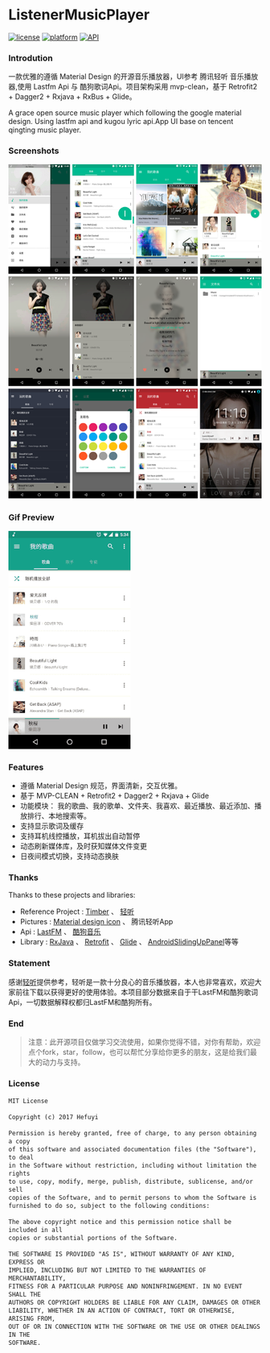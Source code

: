 # ListenerMusicPlayer

[![license](https://img.shields.io/badge/license-MIT-blue.svg)](https://github.com/hefuyicoder/ListenerMusicPlayer#license)
[![platform](https://img.shields.io/badge/platform-Android-yellow.svg)](https://www.android.com)
[![API](https://img.shields.io/badge/API-16%2B-brightgreen.svg?style=flat)](https://android-arsenal.com/api?level=16)

### Introdution

一款优雅的遵循 Material Design 的开源音乐播放器，UI参考 腾讯轻听 音乐播放器,使用 Lastfm Api 与 酷狗歌词Api。项目架构采用 mvp-clean，基于 Retrofit2 + Dagger2 + Rxjava + RxBus + Glide。

A grace open source music player which following the google material design. Using lastfm api and kugou lyric api.App UI base on tencent qingting music player. 

### Screenshots

![screenshots](materials/screenshot.png)

### Gif Preview

![gif](materials/2017-02-10%2018_14_47.gif)

### Features

- 遵循 Material Design 规范，界面清新，交互优雅。
- 基于 MVP-CLEAN + Retrofit2 + Dagger2 + Rxjava + Glide
- 功能模块： 我的歌曲、我的歌单、文件夹、我喜欢、最近播放、最近添加、播放排行、本地搜索等。
- 支持显示歌词及缓存
- 支持耳机线控播放，耳机拔出自动暂停
- 动态刷新媒体库，及时获知媒体文件变更
- 日夜间模式切换，支持动态换肤

### Thanks

Thanks to these projects and libraries:

- Reference Project : [Timber](https://github.com/naman14/Timber) 、 [轻听](https://play.google.com/store/apps/details?id=com.tencent.qqmusiclocalplayer)
- Pictures : [Material design icon](https://github.com/google/material-design-icons) 、 腾讯轻听App
- Api : [LastFM](http://www.last.fm/zh/api) 、 [酷狗音乐](http://119.29.39.252/index.php/2016/10/20/1-2/)
- Library : [RxJava](https://github.com/ReactiveX/RxJava) 、 [Retrofit](https://github.com/square/retrofit) 、 [Glide](https://design.google.com/icons/) 、 [AndroidSlidingUpPanel](https://github.com/umano/AndroidSlidingUpPanel)等等

### Statement

感谢[轻听](https://play.google.com/store/apps/details?id=com.tencent.qqmusiclocalplayer)提供参考，轻听是一款十分良心的音乐播放器，本人也非常喜欢，欢迎大家前往下载以获得更好的使用体验。本项目部分数据来自于干LastFM和酷狗歌词Api，一切数据解释权都归LastFM和酷狗所有。

### End

> 注意：此开源项目仅做学习交流使用，如果你觉得不错，对你有帮助，欢迎点个fork，star，follow，也可以帮忙分享给你更多的朋友，这是给我们最大的动力与支持。

### License

```
MIT License

Copyright (c) 2017 Hefuyi

Permission is hereby granted, free of charge, to any person obtaining a copy
of this software and associated documentation files (the "Software"), to deal
in the Software without restriction, including without limitation the rights
to use, copy, modify, merge, publish, distribute, sublicense, and/or sell
copies of the Software, and to permit persons to whom the Software is
furnished to do so, subject to the following conditions:

The above copyright notice and this permission notice shall be included in all
copies or substantial portions of the Software.

THE SOFTWARE IS PROVIDED "AS IS", WITHOUT WARRANTY OF ANY KIND, EXPRESS OR
IMPLIED, INCLUDING BUT NOT LIMITED TO THE WARRANTIES OF MERCHANTABILITY,
FITNESS FOR A PARTICULAR PURPOSE AND NONINFRINGEMENT. IN NO EVENT SHALL THE
AUTHORS OR COPYRIGHT HOLDERS BE LIABLE FOR ANY CLAIM, DAMAGES OR OTHER
LIABILITY, WHETHER IN AN ACTION OF CONTRACT, TORT OR OTHERWISE, ARISING FROM,
OUT OF OR IN CONNECTION WITH THE SOFTWARE OR THE USE OR OTHER DEALINGS IN THE
SOFTWARE.

```
